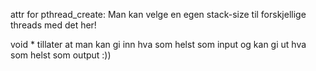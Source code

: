 attr for pthread_create: Man kan velge en egen stack-size til forskjellige threads med det her!

void * tillater at man kan gi inn hva som helst som input og kan gi ut hva som helst som output :))

